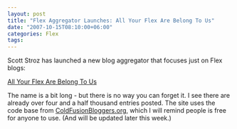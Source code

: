 ```yaml
---
layout: post
title: "Flex Aggregator Launches: All Your Flex Are Belong To Us"
date: "2007-10-15T08:10:00+06:00"
categories: Flex 
tags: 
---
```


Scott Stroz has launched a new blog aggregator that focuses just on Flex blogs:

<a href="http://www.allyourflexarebelongtous.com/index.cfm">All Your Flex Are Belong To Us</a>

The name is a bit long - but there is no way you can forget it. I see there are already over four and a half thousand entries posted. The site uses the code base from <a href="http://www.coldfusionbloggers.org">ColdFusionBloggers.org</a>, which I will remind people is free for anyone to use. (And will be updated later this week.)